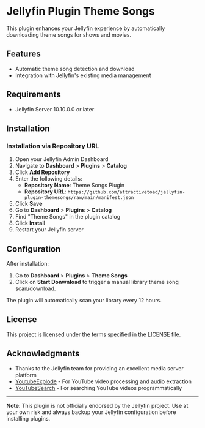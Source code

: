 # Jellyfin Plugin Theme Songs

This plugin enhances your Jellyfin experience by automatically downloading theme songs for shows and movies.

## Features

- Automatic theme song detection and download
- Integration with Jellyfin's existing media management

## Requirements

- Jellyfin Server 10.10.0.0 or later

## Installation

### Installation via Repository URL

1. Open your Jellyfin Admin Dashboard
2. Navigate to **Dashboard** > **Plugins** > **Catalog**
3. Click **Add Repository**
4. Enter the following details:
   - **Repository Name**: Theme Songs Plugin
   - **Repository URL**: `https://github.com/attractivetoad/jellyfin-plugin-themesongs/raw/main/manifest.json`
5. Click **Save**
6. Go to **Dashboard** > **Plugins** > **Catalog**
7. Find "Theme Songs" in the plugin catalog
8. Click **Install**
9. Restart your Jellyfin server

## Configuration

After installation:

1. Go to **Dashboard** > **Plugins** > **Theme Songs**
2. Click on **Start Donwnload** to trigger a manual library theme song scan/download. 

The plugin will automatically scan your library every 12 hours.

## License

This project is licensed under the terms specified in the [LICENSE](LICENSE) file.

## Acknowledgments

- Thanks to the Jellyfin team for providing an excellent media server platform
- [YoutubeExplode](https://github.com/Tyrrrz/YoutubeExplode) - For YouTube video processing and audio extraction
- [YouTubeSearch](https://www.nuget.org/packages/YouTubeSearch) - For searching YouTube videos programmatically

---

**Note**: This plugin is not officially endorsed by the Jellyfin project. Use at your own risk and always backup your Jellyfin configuration before installing plugins.